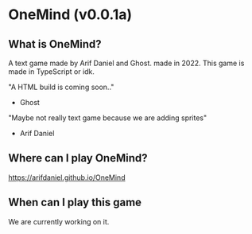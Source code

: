 # OneMind (v0.0.1a)

## What is OneMind?
  A text game made by Arif Daniel and Ghost. made in 2022. This game is made in TypeScript or idk.
  
  "A HTML build is coming soon.."
  - Ghost

  "Maybe not really text game because we are adding sprites"
  - Arif Daniel
  
## Where can I play OneMind?
  https://arifdaniel.github.io/OneMind

## When can I play this game 
  We are currently working on it.

